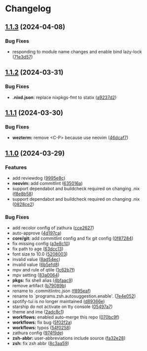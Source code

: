 # Changelog

## [1.1.3](https://github.com/misumisumi/home-manager-config/compare/v1.1.2...v1.1.3) (2024-04-08)


### Bug Fixes

* responding to module name changes and enable bind lazy-lock ([71e3d57](https://github.com/misumisumi/home-manager-config/commit/71e3d575d454a1aea9674b158538965cd5f3c26b))

## [1.1.2](https://github.com/misumisumi/home-manager-config/compare/v1.1.1...v1.1.2) (2024-03-31)


### Bug Fixes

* **.nixd.json:** replace nixpkgs-fmt to statix ([a9237d2](https://github.com/misumisumi/home-manager-config/commit/a9237d28f3ea68f0b3ac934272208c5b2f9f3bc5))

## [1.1.1](https://github.com/misumisumi/home-manager-config/compare/v1.1.0...v1.1.1) (2024-03-30)


### Bug Fixes

* **wezterm:** remove &lt;C-P&gt; because use neovim ([46dcaf7](https://github.com/misumisumi/home-manager-config/commit/46dcaf76dbf6a4433377c1513c56c8fc516c96e4))

## [1.1.0](https://github.com/misumisumi/home-manager-config/compare/v1.0.1...v1.1.0) (2024-03-29)


### Features

* add reviewdog ([9995e8c](https://github.com/misumisumi/home-manager-config/commit/9995e8c16a71f211b3aba14e61204c4ea1f43c0b))
* **neovim:** add commitlint ([635016a](https://github.com/misumisumi/home-manager-config/commit/635016adade809199a7024b080111406a3782e9a))
* support dependabot and buildcheck required on changing .nix ([f8e8b58](https://github.com/misumisumi/home-manager-config/commit/f8e8b5834206651f4c5375398ae163c660f2dcca))
* support dependabot and buildcheck required on changing .nix ([0828ce2](https://github.com/misumisumi/home-manager-config/commit/0828ce2ed10fa7e87afeb191252c7d7584994c2b))


### Bug Fixes

* add recolor config of zathura ([cce2627](https://github.com/misumisumi/home-manager-config/commit/cce2627cdf8e4b07785d87b49d35fbe1aa7c0411))
* auto-approve ([4d197ca](https://github.com/misumisumi/home-manager-config/commit/4d197cad3d99e4c951ae68f1b83c086c7e3a0065))
* **core/git:** add commitlint config and fix git config ([0f87284](https://github.com/misumisumi/home-manager-config/commit/0f872849f4d3aa2b72d902c8512d17e5f2ca301b))
* fix missing config ([a3e8c10](https://github.com/misumisumi/home-manager-config/commit/a3e8c10a11f0bda7f6b3ca400b422a088393ee4c))
* fix path to age ([63dcc13](https://github.com/misumisumi/home-manager-config/commit/63dcc13b2ce68ada156ca28f04da91864dddc37e))
* font size to 10.0 ([5208003](https://github.com/misumisumi/home-manager-config/commit/52080034665ee7c4f635287cd00b7cdae05ea761))
* invalid value ([8ad54ec](https://github.com/misumisumi/home-manager-config/commit/8ad54ec3738f11688da655472259588559c4c7e6))
* invalid value ([6b5efd8](https://github.com/misumisumi/home-manager-config/commit/6b5efd81f96aec4c5deb7b89bcf4b65af8dce7f3))
* mpv and rule of qtile ([1c62b7f](https://github.com/misumisumi/home-manager-config/commit/1c62b7ff75023e66aeaa04035051a07d35f7f3c7))
* mpv setting ([83a0064](https://github.com/misumisumi/home-manager-config/commit/83a0064ee9a653f4c721ccaa2aa395e027cdc82b))
* **pkgs:** fix shell alias ([4bfaac9](https://github.com/misumisumi/home-manager-config/commit/4bfaac96f1cd7ea9dd266ad0ae1226bbad11f675))
* remove artifact ([b79089b](https://github.com/misumisumi/home-manager-config/commit/b79089b7378d464884600796b87f9423f9930617))
* rename to .commitlintrc.json ([f895eaf](https://github.com/misumisumi/home-manager-config/commit/f895eaf2e967ce90440b5633e98e881b793b85a7))
* rename to `programs.zsh.autosuggestion.enable'. ([7e4e052](https://github.com/misumisumi/home-manager-config/commit/7e4e0528e01b552976217a6e3d0c7f31497bbed3))
* spotify-tui is no longer maintained ([d89366e](https://github.com/misumisumi/home-manager-config/commit/d89366ed5681ff161c6ee3d8a8b6dab0c0eda8f5))
* starship do not activate on tty console ([05497a7](https://github.com/misumisumi/home-manager-config/commit/05497a79cf075d5f234658b04044895707fcae76))
* theme and ime ([2adc8c1](https://github.com/misumisumi/home-manager-config/commit/2adc8c16675955150c119c92c09f19460a2623d6))
* **workflows:** enabled auto-merge this repo ([070bc9f](https://github.com/misumisumi/home-manager-config/commit/070bc9f18f14a27f508ac9c18d9be5a33894f403))
* **workflows:** fix bug ([5f02f2a](https://github.com/misumisumi/home-manager-config/commit/5f02f2ad339b62aa19c80a4b363efe436c2f4543))
* **workflows:** typos ([54f0258](https://github.com/misumisumi/home-manager-config/commit/54f0258998ebc782374bea38467e1120e1bb5f9a))
* zathura config ([974f9de](https://github.com/misumisumi/home-manager-config/commit/974f9de01a2df5233b8e606c7dc8d3dc2f7b05a9))
* **zsh-abbr:** user-abbreviations include source ([fa32e28](https://github.com/misumisumi/home-manager-config/commit/fa32e28574d5376b75ee051811d009986ae8b0f3))
* **zsh:** fix zsh abbr ([8c3aa59](https://github.com/misumisumi/home-manager-config/commit/8c3aa5933d76aa1b10ede30155c764b7ee9927c1))
